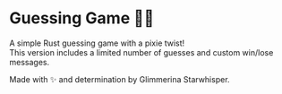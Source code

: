 # Guessing Game 🧚‍♀️

A simple Rust guessing game with a pixie twist!  
This version includes a limited number of guesses and custom win/lose messages.

Made with ✨ and determination by Glimmerina Starwhisper.